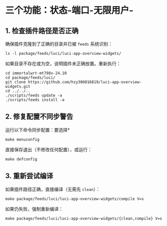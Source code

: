 # 三个功能：状态-端口-无限用户-

## **1. 检查插件路径是否正确**
确保插件克隆到了正确的目录并已被 `feeds` 系统识别：
```
ls -l package/feeds/luci/luci-app-overview-widgets/
```
如果目录不存在或为空，说明插件未正确放置。重新执行：
```
cd immortalwrt-mt798x-24.10
cd package/feeds/luci/
git clone https://github.com/hzy306016819/luci-app-overview-widgets.git
cd ../../..
./scripts/feeds update -a
./scripts/feeds install -a
```

## **2. 修复配置不同步警告**
运行以下命令同步配置：要选择*
```
make menuconfig
```
直接保存退出（不修改任何配置），或运行：
```
make defconfig
```

## **3. 重新尝试编译**
如果插件路径正确，直接编译（无需先 `clean`）：
```
make package/feeds/luci/luci-app-overview-widgets/compile V=s
```
如果仍失败，强制重新编译：
```
make package/feeds/luci/luci-app-overview-widgets/{clean,compile} V=s
```


